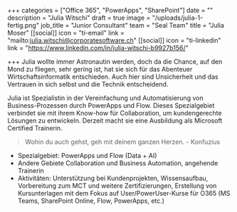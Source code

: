 +++
categories = ["Office 365", "PowerApps", "SharePoint"]
date = ""
description = "Julia Witschi"
draft = true
image = "/uploads/julia-1-fertig.png"
job_title = "Junior Consultant"
team = "Seal Team"
title = "Julia Moser"
[[social]]
icon = "ti-email"
link = "mailto:julia.witschi@corporatesoftware.ch"
[[social]]
icon = "ti-linkedin"
link = "https://www.linkedin.com/in/julia-witschi-b9927b156/"

+++
Julia wollte immer Astronautin werden, doch da die Chance, auf den Mond zu fliegen, sehr gering ist, hat sie sich für das Abenteuer Wirtschaftsinformatik entschieden. Auch hier sind Unsicherheit und das Vertrauen in sich selbst und die Technik entscheidend.  

Julia ist Spezialistin in der Vereinfachung und Automatisierung von Business-Prozessen durch PowerApps und Flow. Dieses Spezialgebiet verbindet sie mit ihrem Know-how für Collaboration, um kundengerechte Lösungen zu entwickeln. Derzeit macht sie eine Ausbildung als Microsoft Certified Trainerin.

> Wohin du auch gehst, geh mit deinem ganzen Herzen. - Konfuzius

* Spezialgebiet: PowerApps und Flow (Data + AI)
* Andere Gebiete Collaboration und Business Automation, angehende Trainerin
* Aktivitäten: Unterstützung bei Kundenprojekten, Wissensaufbau, Vorbereitung zum MCT und weitere Zertifizierungen, Erstellung von Kursunterlagen mit dem Fokus auf User/PowerUser-Kurse für O365 (MS Teams, SharePoint Online, Flow, PowerApps, etc.)